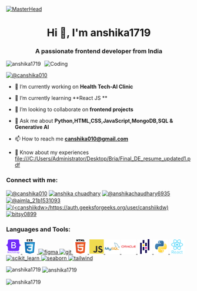 [![MasterHead](https://e7.pngegg.com/pngimages/262/104/png-clipart-website-development-web-design-web-application-web-developer-world-wide-web-web-design-search-engine-optimization-web-design.png)](https://github.com/anshika1719/anshika1719)
<h1 align="center">Hi 👋, I'm anshika1719</h1>
<h3 align="center">A passionate frontend developer from India</h3>
<img align="right" alt="Coding" width="400" src="https://globaleducation.s3.ap-south-1.amazonaws.com/globaledu/gif/front-end-development.gif">

<p align="left"> <img src="https://komarev.com/ghpvc/?username=anshika1719&label=Profile%20views&color=0e75b6&style=flat" alt="anshika1719" /> </p>

<p align="left"> <a href="https://twitter.com/@canshika010" target="blank"><img src="https://img.shields.io/twitter/follow/@canshika010?logo=twitter&style=for-the-badge" alt="@canshika010" /></a> </p>

- 🔭 I’m currently working on **Health Tech-AI Clinic**

- 🌱 I’m currently learning **React JS **

- 👯 I’m looking to collaborate on **frontend projects**

- 💬 Ask me about **Python,HTML,CSS,JavaScript,MongoDB,SQL & Generative AI**

- 📫 How to reach me **canshika010@gmail.com**

- 📄 Know about my experiences [file:///C:/Users/Administrator/Desktop/Bria/Final_DE_resume_updated1.pdf](file:///C:/Users/Administrator/Desktop/Bria/Final_DE_resume_updated1.pdf)

<h3 align="left">Connect with me:</h3>
<p align="left">
<a href="https://twitter.com/@canshika010" target="blank"><img align="center" src="https://raw.githubusercontent.com/rahuldkjain/github-profile-readme-generator/master/src/images/icons/Social/twitter.svg" alt="@canshika010" height="30" width="40" /></a>
<a href="https://linkedin.com/in/anshika chuadhary" target="blank"><img align="center" src="https://raw.githubusercontent.com/rahuldkjain/github-profile-readme-generator/master/src/images/icons/Social/linked-in-alt.svg" alt="anshika chuadhary" height="30" width="40" /></a>
<a href="https://www.youtube.com/c/@anshikachaudhary6935" target="blank"><img align="center" src="https://raw.githubusercontent.com/rahuldkjain/github-profile-readme-generator/master/src/images/icons/Social/youtube.svg" alt="@anshikachaudhary6935" height="30" width="40" /></a>
<a href="https://www.hackerrank.com/@aimla_21b1531093" target="blank"><img align="center" src="https://raw.githubusercontent.com/rahuldkjain/github-profile-readme-generator/master/src/images/icons/Social/hackerrank.svg" alt="@aimla_21b1531093" height="30" width="40" /></a>
<a href="https://auth.geeksforgeeks.org/user/(<canshiikdw>/https://auth.geeksforgeeks.org/user/canshiikdw)" target="blank"><img align="center" src="https://raw.githubusercontent.com/rahuldkjain/github-profile-readme-generator/master/src/images/icons/Social/geeks-for-geeks.svg" alt="(<canshiikdw>/https://auth.geeksforgeeks.org/user/canshiikdw)" height="30" width="40" /></a>
<a href="https://discord.gg/bitsy0899" target="blank"><img align="center" src="https://raw.githubusercontent.com/rahuldkjain/github-profile-readme-generator/master/src/images/icons/Social/discord.svg" alt="bitsy0899" height="30" width="40" /></a>
</p>

<h3 align="left">Languages and Tools:</h3>
<p align="left"> <a href="https://getbootstrap.com" target="_blank" rel="noreferrer"> <img src="https://raw.githubusercontent.com/devicons/devicon/master/icons/bootstrap/bootstrap-plain-wordmark.svg" alt="bootstrap" width="40" height="40"/> </a> <a href="https://www.w3schools.com/css/" target="_blank" rel="noreferrer"> <img src="https://raw.githubusercontent.com/devicons/devicon/master/icons/css3/css3-original-wordmark.svg" alt="css3" width="40" height="40"/> </a> <a href="https://www.figma.com/" target="_blank" rel="noreferrer"> <img src="https://www.vectorlogo.zone/logos/figma/figma-icon.svg" alt="figma" width="40" height="40"/> </a> <a href="https://git-scm.com/" target="_blank" rel="noreferrer"> <img src="https://www.vectorlogo.zone/logos/git-scm/git-scm-icon.svg" alt="git" width="40" height="40"/> </a> <a href="https://www.w3.org/html/" target="_blank" rel="noreferrer"> <img src="https://raw.githubusercontent.com/devicons/devicon/master/icons/html5/html5-original-wordmark.svg" alt="html5" width="40" height="40"/> </a> <a href="https://developer.mozilla.org/en-US/docs/Web/JavaScript" target="_blank" rel="noreferrer"> <img src="https://raw.githubusercontent.com/devicons/devicon/master/icons/javascript/javascript-original.svg" alt="javascript" width="40" height="40"/> </a> <a href="https://www.mysql.com/" target="_blank" rel="noreferrer"> <img src="https://raw.githubusercontent.com/devicons/devicon/master/icons/mysql/mysql-original-wordmark.svg" alt="mysql" width="40" height="40"/> </a> <a href="https://www.oracle.com/" target="_blank" rel="noreferrer"> <img src="https://raw.githubusercontent.com/devicons/devicon/master/icons/oracle/oracle-original.svg" alt="oracle" width="40" height="40"/> </a> <a href="https://pandas.pydata.org/" target="_blank" rel="noreferrer"> <img src="https://raw.githubusercontent.com/devicons/devicon/2ae2a900d2f041da66e950e4d48052658d850630/icons/pandas/pandas-original.svg" alt="pandas" width="40" height="40"/> </a> <a href="https://www.python.org" target="_blank" rel="noreferrer"> <img src="https://raw.githubusercontent.com/devicons/devicon/master/icons/python/python-original.svg" alt="python" width="40" height="40"/> </a> <a href="https://reactjs.org/" target="_blank" rel="noreferrer"> <img src="https://raw.githubusercontent.com/devicons/devicon/master/icons/react/react-original-wordmark.svg" alt="react" width="40" height="40"/> </a> <a href="https://scikit-learn.org/" target="_blank" rel="noreferrer"> <img src="https://upload.wikimedia.org/wikipedia/commons/0/05/Scikit_learn_logo_small.svg" alt="scikit_learn" width="40" height="40"/> </a> <a href="https://seaborn.pydata.org/" target="_blank" rel="noreferrer"> <img src="https://seaborn.pydata.org/_images/logo-mark-lightbg.svg" alt="seaborn" width="40" height="40"/> </a> <a href="https://tailwindcss.com/" target="_blank" rel="noreferrer"> <img src="https://www.vectorlogo.zone/logos/tailwindcss/tailwindcss-icon.svg" alt="tailwind" width="40" height="40"/> </a> </p>

<p><img align="left" src="https://github-readme-stats.vercel.app/api/top-langs?username=anshika1719&show_icons=true&locale=en&layout=compact" alt="anshika1719" /></p>

<p>&nbsp;<img align="center" src="https://github-readme-stats.vercel.app/api?username=anshika1719&show_icons=true&locale=en" alt="anshika1719" /></p>

<p><img align="center" src="https://github-readme-streak-stats.herokuapp.com/?user=anshika1719&" alt="anshika1719" /></p>

